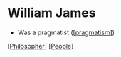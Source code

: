 # William James

- Was a pragmatist ([[pragmatism]])

[[Philosopher]] [[People]]

[//begin]: # "Autogenerated link references for markdown compatibility"
[pragmatism]: pragmatism "Pragmatism"
[Philosopher]: philosopher "Philosopher"
[People]: people "People"
[//end]: # "Autogenerated link references"